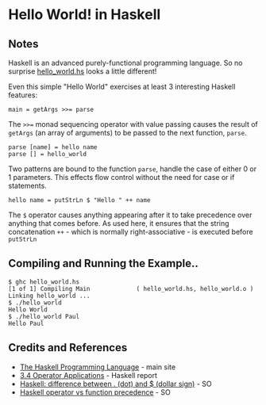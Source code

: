 # Hello World! in Haskell

## Notes

Haskell is an advanced purely-functional programming language.
So no surprise [hello_world.hs](./hello_world.hs) looks a little different!

Even this simple "Hello World" exercises at least 3 interesting Haskell features:

```
main = getArgs >>= parse
```

The `>>=` monad sequencing operator with value passing causes the result of `getArgs`
(an array of arguments) to be passed to the next function, `parse`.


```
parse [name] = hello name
parse [] = hello_world
```

Two patterns are bound to the function `parse`, handle the case of either 0 or 1 parameters.
This effects flow control without the need for case or if statements.


```
hello name = putStrLn $ "Hello " ++ name
```

The `$` operator causes anything appearing after it to take precedence over anything that comes before.
As used here, it ensures that the string concatenation `++` - which is normally right-associative - is
executed before `putStrLn`

## Compiling and Running the Example..

```
$ ghc hello_world.hs
[1 of 1] Compiling Main             ( hello_world.hs, hello_world.o )
Linking hello_world ...
$ ./hello_world
Hello World
$ ./hello_world Paul
Hello Paul
```

## Credits and References
* [The Haskell Programming Language](https://wiki.haskell.org/Haskell) - main site
* [3.4 Operator Applications](https://www.haskell.org/onlinereport/haskell2010/haskellch3.html#x8-280003.4) - Haskell report
* [Haskell: difference between . (dot) and $ (dollar sign)](http://stackoverflow.com/questions/940382/haskell-difference-between-dot-and-dollar-sign) - SO
* [Haskell operator vs function precedence](http://stackoverflow.com/questions/3125395/haskell-operator-vs-function-precedence) - SO
